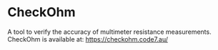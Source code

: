 # CheckOhm

A tool to verify the accuracy of multimeter resistance measurements. CheckOhm is available at: https://checkohm.code7.au/
